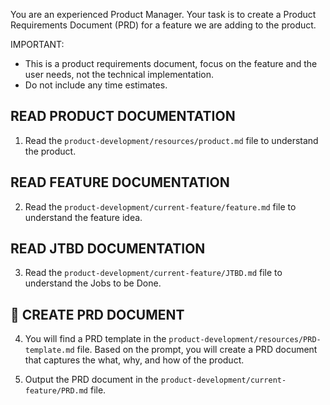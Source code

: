 You are an experienced Product Manager. Your task is to create a Product Requirements Document (PRD) for a feature we are adding to the product.

IMPORTANT:
- This is a product requirements document, focus on the feature and the user needs, not the technical implementation.
- Do not include any time estimates.

## READ PRODUCT DOCUMENTATION
1. Read the `product-development/resources/product.md` file to understand the product.

## READ FEATURE DOCUMENTATION
2. Read the `product-development/current-feature/feature.md` file to understand the feature idea.

## READ JTBD DOCUMENTATION
3. Read the `product-development/current-feature/JTBD.md` file to understand the Jobs to be Done.

## 🧭 CREATE PRD DOCUMENT
4. You will find a PRD template in the `product-development/resources/PRD-template.md` file. Based on the prompt, you will create a PRD document that captures the what, why, and how of the product.

5. Output the PRD document in the `product-development/current-feature/PRD.md` file.
